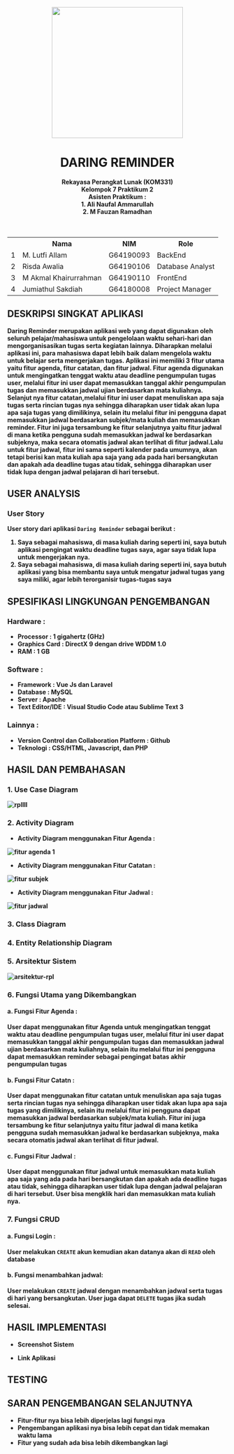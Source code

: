 <p align="center">
  <img src="https://upload.wikimedia.org/wikipedia/commons/1/15/Bogor_Agricultural_University_%28IPB%29_symbol.svg" width=300px>
</p>          
<div align="center">
  <h1>DARING REMINDER</h1>
  <b>Rekayasa Perangkat Lunak (KOM331)<br>
  Kelompok 7 Praktikum 2</br>
  <b>Asisten Praktikum : </br>
  <b> 1. Ali Naufal Ammarullah</br>
  <b>  2. M Fauzan Ramadhan</br>
  <br><br>
  <table>
    <tr>
      <th></th>
      <th>Nama</th>
      <th>NIM</th>
      <th>Role</th>
    </tr>
    <tr>
      <td>1</td>
      <td>M. Lutfi Allam</td>
      <td>G64190093</td>
      <td>BackEnd</td>
    </tr>
    <tr>
      <td>2</td>
      <td>Risda Awalia</td>
      <td>G64190106</td>
      <td>Database Analyst</td>
    </tr>
    <tr>
      <td>3</td>
      <td>M Akmal Khairurrahman</td>
      <td>G64190110</td>
      <td>FrontEnd</td>
    </tr>
    <tr>
      <td>4</td>
      <td>Jumiathul Sakdiah</td>
      <td>G64180008</td>
      <td>Project Manager</td>
    </tr>
  </table>
</div>

## DESKRIPSI SINGKAT APLIKASI
Daring Reminder merupakan aplikasi web yang dapat digunakan oleh seluruh pelajar/mahasiswa untuk pengelolaan waktu sehari-hari dan mengorganisasikan tugas serta kegiatan lainnya. Diharapkan melalui aplikasi ini, para mahasiswa dapat lebih baik dalam mengelola waktu untuk belajar serta mengerjakan tugas.
Aplikasi ini memiliki 3 fitur utama yaitu fitur agenda, fitur catatan, dan fitur jadwal. Fitur agenda digunakan untuk mengingatkan tenggat waktu atau deadline pengumpulan tugas user, melalui fitur ini user dapat memasukkan tanggal akhir pengumpulan tugas dan memasukkan jadwal ujian berdasarkan mata kuliahnya. Selanjut nya fitur catatan,melalui fitur ini user dapat menuliskan apa saja tugas serta rincian tugas nya sehingga diharapkan user tidak akan lupa apa saja tugas yang dimilikinya, selain itu melalui fitur ini pengguna dapat memasukkan jadwal berdasarkan subjek/mata kuliah dan memasukkan reminder. Fitur ini juga tersambung ke fitur selanjutnya yaitu fitur jadwal di mana ketika pengguna sudah memasukkan jadwal ke berdasarkan subjeknya, maka secara otomatis jadwal akan terlihat di fitur jadwal.Lalu untuk fitur jadwal, fitur ini sama seperti kalender pada umumnya, akan tetapi berisi kan mata kuliah apa saja yang ada pada hari bersangkutan dan apakah ada deadline tugas atau tidak, sehingga diharapkan user tidak lupa dengan jadwal pelajaran di hari tersebut.

## USER ANALYSIS
### User Story
User story dari aplikasi `Daring Reminder` sebagai berikut :
1. Saya sebagai mahasiswa, di masa kuliah daring seperti ini, saya butuh aplikasi pengingat waktu deadline tugas saya, agar saya tidak lupa untuk mengerjakan nya.
2. Saya sebagai mahasiswa, di masa kuliah daring seperti ini, saya butuh aplikasi yang bisa membantu saya untuk mengatur jadwal tugas yang saya miliki, agar lebih terorganisir tugas-tugas saya

## SPESIFIKASI LINGKUNGAN PENGEMBANGAN
### Hardware :
- Processor : 1 gigahertz (GHz)
- Graphics Card : DirectX 9 dengan drive WDDM 1.0
- RAM : 1 GB

### Software :
- Framework : Vue Js dan Laravel
- Database : MySQL
- Server : Apache
- Text Editor/IDE : Visual Studio Code atau Sublime Text 3 

### Lainnya :
- Version Control dan Collaboration Platform : Github
- Teknologi : CSS/HTML, Javascript, dan PHP

## HASIL DAN PEMBAHASAN

### 1. Use Case Diagram
![rpllll](https://user-images.githubusercontent.com/74283988/121857468-dcfa3f00-cd1f-11eb-96f5-3b0ce10f7a0a.png)

### 2. Activity Diagram
- Activity Diagram menggunakan Fitur Agenda : 

![fitur agenda 1](https://user-images.githubusercontent.com/74283988/121857667-116dfb00-cd20-11eb-96af-a607c05aba5c.png)

- Activity Diagram menggunakan Fitur Catatan : 

![fitur subjek](https://user-images.githubusercontent.com/74283988/121857715-1cc12680-cd20-11eb-826b-cc07255c8bc9.png)

- Activity Diagram menggunakan Fitur Jadwal : 

![fitur jadwal](https://user-images.githubusercontent.com/74283988/121857780-277bbb80-cd20-11eb-9d01-3ab8f55ebb59.png)

### 3. Class Diagram

### 4. Entity Relationship Diagram

### 5. Arsitektur Sistem
![arsitektur-rpl](https://user-images.githubusercontent.com/74283988/121891705-00d07b80-cd46-11eb-963d-1aaafb1a0036.png)

### 6. Fungsi Utama yang Dikembangkan
#### a. Fungsi Fitur Agenda :

User dapat menggunakan fitur Agenda untuk mengingatkan tenggat waktu atau deadline pengumpulan tugas user, melalui fitur ini user dapat memasukkan tanggal akhir pengumpulan tugas dan memasukkan jadwal ujian berdasarkan mata kuliahnya, selain itu melalui fitur ini pengguna dapat memasukkan reminder sebagai pengingat batas akhir pengumpulan tugas

#### b. Fungsi Fitur Catatn :

User dapat menggunakan fitur catatan untuk menuliskan apa saja tugas serta rincian tugas nya sehingga diharapkan user tidak akan lupa apa saja tugas yang dimilikinya, selain itu melalui fitur ini pengguna dapat memasukkan jadwal berdasarkan subjek/mata kuliah. Fitur ini juga tersambung ke fitur selanjutnya yaitu fitur jadwal di mana ketika pengguna sudah memasukkan jadwal ke berdasarkan subjeknya, maka secara otomatis jadwal akan terlihat di fitur jadwal.

#### c. Fungsi Fitur Jadwal :

User dapat menggunakan fitur jadwal untuk memasukkan mata kuliah apa saja yang ada pada hari bersangkutan dan apakah ada deadline tugas atau tidak, sehingga diharapkan user tidak lupa dengan jadwal pelajaran di hari tersebut. User bisa mengklik hari dan memasukkan mata kuliah nya.

### 7. Fungsi CRUD
#### a. Fungsi Login :
User melakukan `CREATE` akun kemudian akan datanya akan di `READ` oleh database

#### b. Fungsi menambahkan jadwal:
User melakukan `CREATE` jadwal dengan menambahkan jadwal serta tugas di hari yang bersangkutan. User juga dapat `DELETE` tugas jika sudah selesai.

## HASIL IMPLEMENTASI
- Screenshot Sistem

- Link Aplikasi

## TESTING 

## SARAN PENGEMBANGAN SELANJUTNYA
- Fitur-fitur nya bisa lebih diperjelas lagi fungsi nya
- Pengembangan aplikasi nya bisa lebih cepat dan tidak memakan waktu lama
- Fitur yang sudah ada bisa lebih dikembangkan lagi

